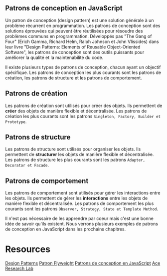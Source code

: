 ## Patrons de conception en JavaScript

Un patron de conception (design pattern) est une solution générale à un problème récurrent en programmation. Les patrons de conception sont des solutions éprouvées qui peuvent être réutilisées pour résoudre des problèmes communs en programmation. Développés pas "The Gang of Four" (Erich Gamma, Richard Helm, Ralph Johnson et John Vlissides) dans leur livre "Design Patterns: Elements of Reusable Object-Oriented Software", les patrons de conception sont des outils puissants pour améliorer la qualité et la maintenabilité du code.

Il existe plusieurs types de patrons de conception, chacun ayant un objectif spécifique. Les patrons de conception les plus courants sont les patrons de création, les patrons de structure et les patrons de comportement.

## Patrons de création

Les patrons de création sont utilisés pour créer des objets. Ils permettent de **créer** des objets de manière flexible et décentralisée. Les patrons de création les plus courants sont les patrons `Singleton, Factory, Builder et Prototype`.

## Patrons de structure

Les patrons de structure sont utilisés pour organiser les objets. Ils permettent de **structurer** les objets de manière flexible et décentralisée. Les patrons de structure les plus courants sont les patrons `Adapter, Decorator et Facade`.

## Patrons de comportement

Les patrons de comportement sont utilisés pour gérer les interactions entre les objets. Ils permettent de gérer les **interactions** entre les objets de manière flexible et décentralisée. Les patrons de comportement les plus courants sont les patrons `Observer, Strategy, State et Template Method`.

Il n'est pas nécessaire de les apprendre par coeur mais c'est une bonne idée de savoir qu'ils existent. Nous verrons plusieurs exemples de patrons de conception en JavaScript dans les prochains chapitres.

# Resources

[Design Patterns](https://refactoring.guru/design-patterns)
[Patron Flyweight](https://refactoring.guru/design-patterns/flyweight)
[Patrons de conception en JavaScript](https://www.dofactory.com/javascript/design-patterns)
[Ace Research Lab](https://www.youtube.com/@ACEResearchLab/playlists)
